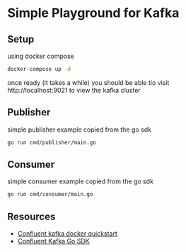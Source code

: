 # Simple Playground for Kafka

## Setup

using docker compose

```bash
docker-compose up -d
```

once ready (it takes a while) you should be able tio visit
http://localhost:9021 to view the kafka cluster

## Publisher

simple publisher example copied from the go sdk

```bash
go run cmd/publisher/main.go
```

## Consumer

simple consumer example copied from the go sdk

```bash
go run cmd/consumer/main.go
```

## Resources

* [Confluent kafka docker quickstart][1]
* [Confluent Kafka Go SDK][2]

[1]: https://docs.confluent.io/platform/current/quickstart/ce-docker-quickstart.html#ce-docker-quickstart
[2]: https://github.com/confluentinc/confluent-kafka-go


